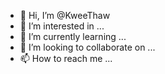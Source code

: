- 👋 Hi, I’m @KweeThaw
- 👀 I’m interested in ...
- 🌱 I’m currently learning ...
- 💞️ I’m looking to collaborate on ...
- 📫 How to reach me ...

<!---
KweeThaw/KweeThaw is a ✨ special ✨ repository because its `README.md` (this file) appears on your GitHub profile.
You can click the Preview link to take a look at your changes.
--->
